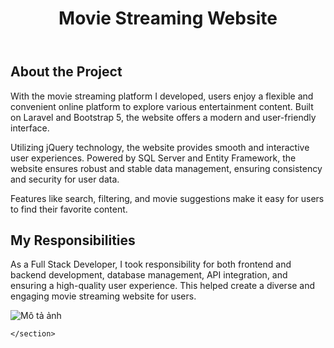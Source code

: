 <header>
        <h1>Movie Streaming Website</h1>
    </header>
    <section>
        <h2>About the Project</h2>
        <p>
            With the movie streaming platform I developed, users enjoy a flexible and convenient online platform to explore various entertainment content. Built on Laravel and Bootstrap 5, the website offers a modern and user-friendly interface.
        </p>
        <p>
            Utilizing jQuery technology, the website provides smooth and interactive user experiences. Powered by SQL Server and Entity Framework, the website ensures robust and stable data management, ensuring consistency and security for user data.
        </p>
        <p>
            Features like search, filtering, and movie suggestions make it easy for users to find their favorite content.
        </p>
    </section>
    <section>
        <h2>My Responsibilities</h2>
        <p>
            As a Full Stack Developer, I took responsibility for both frontend and backend development, database management, API integration, and ensuring a high-quality user experience. This helped create a diverse and engaging movie streaming website for users.
        </p>
    </section>
    <section>
    <img src="https://phimcom.io.vn/uploads/viewClient.jpg" alt="Mô tả ảnh">
        
    </section>

